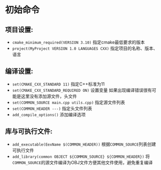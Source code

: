 # 初始命令

## 项目设置:
- `cmake_minimum_required(VERSION 3.10)` 指定cmake最低要求的版本
- `project(MyProject VERSION 1.0 LANGUAGES CXX)` 指定项目的名称、版本、语言

## 编译设置:
- `set(CMAKE_CXX_STANDARD 11)` 指定C++标准为11
- `set(CMAKE_CXX_STANDARD_REQUIRED ON)` 设置变量
如果出现编译错误很有可能是这里没有添加源文件，头文件
- `set(COMMON_SOURCE main.cpp utils.cpp)` 指定源文件列表
- `set(COMMON_HEADER ---)` 指定头文件列表
- `add_compile_options()` 添加编译选项

## 库与可执行文件:
- `add_executable(EexName $(COMMON_HEADER))` 根据`COMMON_SOURCE`列表创建可执行文件
- `add_library(common OBJECT ${COMMON_SOURCE} ${COMMON_HEADER})`  将`COMMON_SOURCE`的源文件编译为OBJ文件方便其他文件使用，避免重复编译
